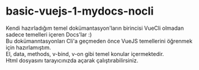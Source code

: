 # basic-vuejs-1-mydocs-nocli
Kendi hazırladığım temel dokümantasyon'ların birincisi VueCli olmadan sadece temelleri içeren Docs'lar :)<br>
Bu dokümanntasyonları Cli'a geçmeden önce VueJS temellerini öğrenmek için hazırlamıştım.<br>
El, data, methods, v-bind, v-on gibi temel konular içermektedir.<br>
Html dosyasını tarayıcınızda açarak çalıştırabilirsiniz.
